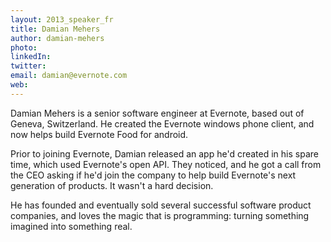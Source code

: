 ```yaml
---
layout: 2013_speaker_fr
title: Damian Mehers
author: damian-mehers
photo:
linkedIn:
twitter:
email: damian@evernote.com
web:
---
```


Damian Mehers is a senior software engineer at Evernote, based out of Geneva, Switzerland. He created the Evernote windows phone client, and now helps build Evernote Food for android.

Prior to joining Evernote, Damian released an app he'd created in his spare time, which used Evernote's open API. They noticed, and he got a call from the CEO asking if he'd join the company to help build Evernote's next generation of products. It wasn't a hard decision.

He has founded and eventually sold several successful software product companies, and loves the magic that is programming: turning something imagined into something real.
